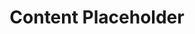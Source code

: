 ﻿---
title: "Content Placeholder"
build:
  render: never
  list: never
  publishResources: false
---

